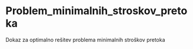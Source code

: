 # Problem_minimalnih_stroskov_pretoka
Dokaz za optimalno rešitev problema minimalnih stroškov pretoka
